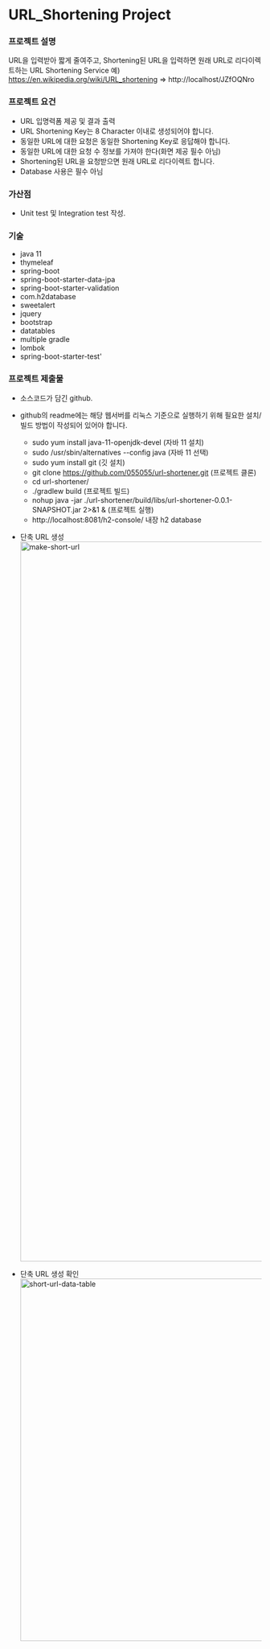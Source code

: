 # URL_Shortening Project

### 프로젝트 설명
URL을 입력받아 짧게 줄여주고, Shortening된 URL을 입력하면 원래 URL로 리다이렉트하는 URL Shortening Service
예) https://en.wikipedia.org/wiki/URL_shortening => http://localhost/JZfOQNro


### 프로젝트 요건

+ URL 입명력폼 제공 및 결과 출력
+ URL Shortening Key는 8 Character 이내로 생성되어야 합니다.
+ 동일한 URL에 대한 요청은 동일한 Shortening Key로 응답해야 합니다.
+ 동일한 URL에 대한 요청 수 정보를 가져야 한다(화면 제공 필수 아님)
+ Shortening된 URL을 요청받으면 원래 URL로 리다이렉트 합니다.
+ Database 사용은 필수 아님


### 가산점

+ Unit test 및 Integration test 작성.

### 기술 
+ java 11
+ thymeleaf
+ spring-boot
+ spring-boot-starter-data-jpa
+ spring-boot-starter-validation
+ com.h2database
+ sweetalert
+ jquery
+ bootstrap  
+ datatables
+ multiple gradle
+ lombok
+ spring-boot-starter-test'


### 프로젝트 제출물

+ 소스코드가 담긴 github.
+ github의 readme에는 해당 웹서버를 리눅스 기준으로 실행하기 위해 필요한 설치/빌드 방법이 작성되어 있어야 합니다.
    + sudo yum install java-11-openjdk-devel  (자바 11 설치)
    + sudo /usr/sbin/alternatives --config java (자바 11 선택)
    + sudo yum install git (깃 설치)
    + git clone https://github.com/055055/url-shortener.git (프로젝트 클론)
    + cd url-shortener/
    + ./gradlew build (프로젝트 빌드)
    +  nohup java -jar ./url-shortener/build/libs/url-shortener-0.0.1-SNAPSHOT.jar 2>&1 &    (프로젝트 실행)
    + http://localhost:8081/h2-console/  내장 h2 database


+ 단축 URL 생성
  <img width="1432" alt="make-short-url" src="https://user-images.githubusercontent.com/42599161/114569612-1aa30300-9cb0-11eb-82e2-0953ab7f5356.png">


+ 단축 URL 생성 확인
  <img width="721" alt="short-url-data-table" src="https://user-images.githubusercontent.com/42599161/114569751-33abb400-9cb0-11eb-9aeb-e5f16b7bd972.png">








